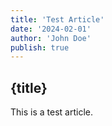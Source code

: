 ```yaml
---
title: 'Test Article'
date: '2024-02-01'
author: 'John Doe'
publish: true
---
```


## {title}

This is a test article.
